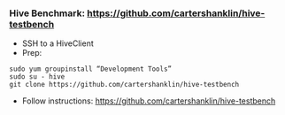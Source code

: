 ### Hive Benchmark: https://github.com/cartershanklin/hive-testbench

 - SSH to a HiveClient
 - Prep:
 
  ```
  sudo yum groupinstall “Development Tools”
  sudo su - hive
  git clone https://github.com/cartershanklin/hive-testbench
  ```
 
- Follow instructions: https://github.com/cartershanklin/hive-testbench
